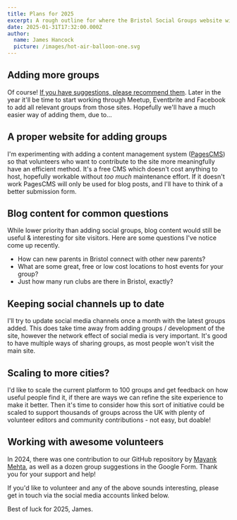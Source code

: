 ```yaml
---
title: Plans for 2025
excerpt: A rough outline for where the Bristol Social Groups website will go in 2025, including opportunities for volunteering and contributing.
date: 2025-01-31T17:32:00.000Z
author:
  name: James Hancock
  picture: /images/hot-air-balloon-one.svg
---
```


## Adding more groups

Of course! [If you have suggestions, please recommend them](/add-a-group). Later in the year it'll be time to start working through Meetup, Eventbrite and Facebook to add all relevant groups from those sites. Hopefully we'll have a much easier way of adding them, due to...

## A proper website for adding groups

I'm experimenting with adding a content management system ([PagesCMS](https://pagescms.org/)) so that volunteers who want to contribute to the site more meaningfully have an efficient method. It's a free CMS which doesn't cost anything to host, hopefully workable without _too much_ maintenance effort. If it doesn't work PagesCMS will only be used for blog posts, and I'll have to think of a better submission form.

## Blog content for common questions

While lower priority than adding social groups, blog content would still be useful & interesting for site visitors. Here are some questions I've notice come up recently.

- How can new parents in Bristol connect with other new parents?
- What are some great, free or low cost locations to host events for your group?
- Just how many run clubs are there in Bristol, exactly?

## Keeping social channels up to date

I'll try to update social media channels once a month with the latest groups added. This does take time away from adding groups / development of the site, however the network effect of social media is very important. It's good to have multiple ways of sharing groups, as most people won't visit the main site.

## Scaling to more cities?

I'd like to scale the current platform to 100 groups and get feedback on how useful people find it, if there are ways we can refine the site experience to make it better. Then it's time to consider how this sort of initiative could be scaled to support thousands of groups across the UK with plenty of volunteer editors and community contributions - not easy, but doable!

## Working with awesome volunteers

In 2024, there was one contribution to our GitHub repository by [Mayank Mehta](https://github.com/mynk2611), as well as a dozen group suggestions in the Google Form. Thank you for your support and help!

If you'd like to volunteer and any of the above sounds interesting, please get in touch via the social media accounts linked below.

Best of luck for 2025, James.
